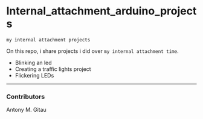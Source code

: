 # Internal_attachment_arduino_projects

`my internal attachment projects `

On this repo, i share projects i did over `my internal attachment time`.

* Blinking an led
* Creating a traffic lights project
* Flickering LEDs

---
### Contributors
Antony M. Gitau





